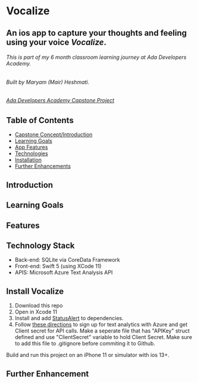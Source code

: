 # Vocalize
## An ios app to capture your thoughts and feeling using your voice *Vocalize*. 
###### This is part of my 6 month classroom learning journey at Ada Developers Academy. 
###### Built by Maryam (Mair) Heshmati. 
###### [Ada Developers Academy Capstone Project](https://github.com/mheshmati-tech/Vocalize)  




## Table of Contents 
* [Capstone Concept/Introduction](#introduction)
* [Learning Goals](#learning-goals)
* [App Features](#app-features)
* [Technologies](#technology-stack)
* [Installation](#install-vocalize)
* [Further Enhancements](#enhancements)

## Introduction




## Learning Goals


## Features



## Technology Stack
- Back-end: SQLite via CoreData Framework
- Front-end: Swift 5 (using XCode 11)
- APIS: Microsoft Azure Text Analysis API

## Install Vocalize
1. Download this repo
2. Open in Xcode 11
3. Install and add [StatusAlert](https://github.com/LowKostKustomz/StatusAlert) to dependencies. 
4. Follow [these directions](https://docs.microsoft.com/en-us/powerapps/maker/canvas-apps/cognitive-services-api) to sign up for text analytics with Azure and get Client secret for API calls. Make a seperate file that has "APIKey" struct defined and use "ClientSecret" variable to hold Client Secret. Make sure to add this file to .gitignore before commiting it to Github. 

Build and run this project on an iPhone 11 or simulator with ios 13+. 

## Further Enhancement 


